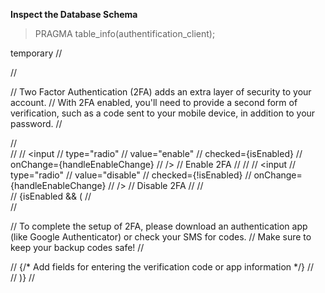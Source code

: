 **Inspect the Database Schema**   
>PRAGMA table_info(authentification_client);  

temporary
// <div>
//     <p>
//         Two Factor Authentication (2FA) adds an extra layer of security to your account. 
//         With 2FA enabled, you'll need to provide a second form of verification, such as a code sent to your mobile device, in addition to your password.
//     </p>
//     <div className="two-fa-options">
//         <label>
//             <input 
//                 type="radio" 
//                 value="enable" 
//                 checked={isEnabled} 
//                 onChange={handleEnableChange} 
//             />
//             Enable 2FA
//         </label>
//         <label>
//             <input 
//                 type="radio" 
//                 value="disable" 
//                 checked={!isEnabled} 
//                 onChange={handleEnableChange} 
//             />
//             Disable 2FA
//         </label>
//     </div>
//     {isEnabled && (
//         <div className="enable-info">
//             <p>
//                 To complete the setup of 2FA, please download an authentication app (like Google Authenticator) or check your SMS for codes. 
//                 Make sure to keep your backup codes safe!
//             </p>
//             {/* Add fields for entering the verification code or app information */}
//         </div>
//     )}
// </div>